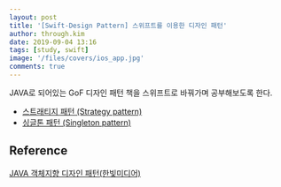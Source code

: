 ```yaml
---
layout: post
title: '[Swift-Design Pattern] 스위프트를 이용한 디자인 패턴'
author: through.kim
date: 2019-09-04 13:16
tags: [study, swift]
image: '/files/covers/ios_app.jpg'
comments: true
---
```


JAVA로 되어있는 GoF 디자인 패턴 책을 스위프트로 바꿔가며 공부해보도록 한다.

- [스트래티지 패턴 (Strategy pattern)](/2019/09/04/swift-strategy/)
- [싱글톤 패턴 (Singleton pattern)](/2019/09/04/swift-singleton/)

## Reference

[JAVA 객체지향 디자인 패턴(한빛미디어)](http://www.kyobobook.co.kr/product/detailViewKor.laf?mallGb=KOR&ejkGb=KOR&barcode=9788968480911&orderClick=JAj)